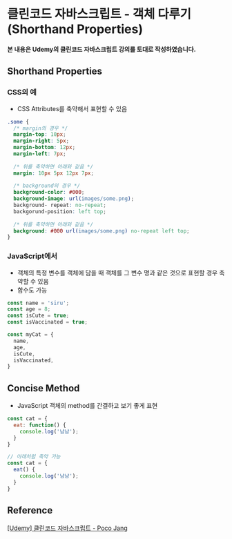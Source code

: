 # 클린코드 자바스크립트 - 객체 다루기(Shorthand Properties)



**본 내용은 Udemy의 클린코드 자바스크립트 강의를 토대로 작성하였습니다.**



## Shorthand Properties

### CSS의 예

* CSS Attributes를 축약해서 표현할 수 있음

```CSS
.some {
  /* margin의 경우 */
  margin-top: 10px;
  margin-right: 5px;
  margin-bottom: 12px;
  margin-left: 7px;
  
  /* 위를 축약하면 아래와 같음 */
  margin: 10px 5px 12px 7px;
  
  /* background의 경우 */
  background-color: #000;
  background-image: url(images/some.png);
  background- repeat: no-repeat;
  backgorund-position: left top;
  
  /* 위를 축약하면 아래와 같음 */
  background: #000 url(images/some.png) no-repeat left top;
}
```



### JavaScript에서

* 객체의 특정 변수를 객체에 담을 때 객체를 그 변수 명과 같은 것으로 표현할 경우 축약할 수 있음
* 함수도 가능

```JavaScript
const name = 'siru';
const age = 8;
const isCute = true;
const isVaccinated = true;

const myCat = {
  name,
  age,
  isCute,
  isVaccinated,
}
```



## Concise Method

* JavaScript 객체의 method를 간결하고 보기 좋게 표현

```JavaScript
const cat = {
  eat: function() {
    console.log('냠냠');
  }
}

// 아래처럼 축약 가능
const cat = {
  eat() {
    console.log('냠냠');
  }
}
```





## Reference

[[Udemy] 클린코드 자바스크립트 - Poco Jang](https://www.udemy.com/course/clean-code-js/)

